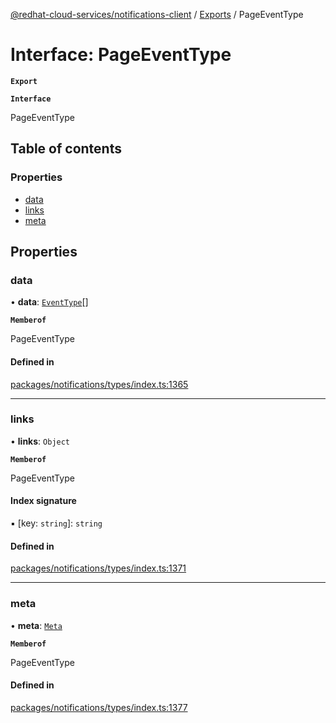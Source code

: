 [@redhat-cloud-services/notifications-client](../README.md) / [Exports](../modules.md) / PageEventType

# Interface: PageEventType

**`Export`**

**`Interface`**

PageEventType

## Table of contents

### Properties

- [data](PageEventType.md#data)
- [links](PageEventType.md#links)
- [meta](PageEventType.md#meta)

## Properties

### data

• **data**: [`EventType`](EventType.md)[]

**`Memberof`**

PageEventType

#### Defined in

[packages/notifications/types/index.ts:1365](https://github.com/RedHatInsights/javascript-clients/blob/master/packages/notifications/types/index.ts#L1365)

___

### links

• **links**: `Object`

**`Memberof`**

PageEventType

#### Index signature

▪ [key: `string`]: `string`

#### Defined in

[packages/notifications/types/index.ts:1371](https://github.com/RedHatInsights/javascript-clients/blob/master/packages/notifications/types/index.ts#L1371)

___

### meta

• **meta**: [`Meta`](Meta.md)

**`Memberof`**

PageEventType

#### Defined in

[packages/notifications/types/index.ts:1377](https://github.com/RedHatInsights/javascript-clients/blob/master/packages/notifications/types/index.ts#L1377)
